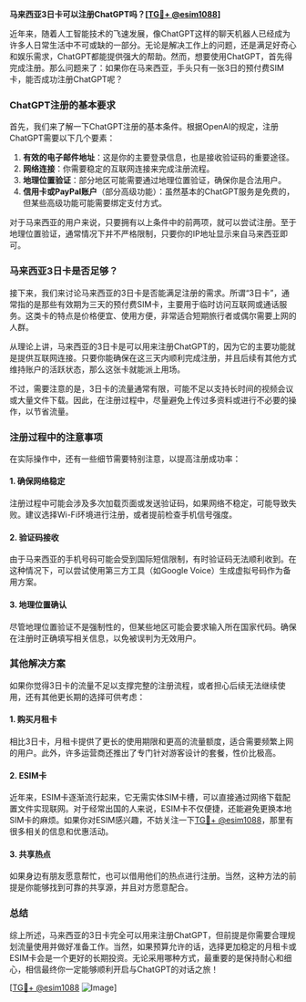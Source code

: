 **马来西亚3日卡可以注册ChatGPT吗？[[TG💪+ @esim1088](https://t.me/s/esim1088)]**

近年来，随着人工智能技术的飞速发展，像ChatGPT这样的聊天机器人已经成为许多人日常生活中不可或缺的一部分。无论是解决工作上的问题，还是满足好奇心和娱乐需求，ChatGPT都能提供强大的帮助。然而，想要使用ChatGPT，首先得完成注册。那么问题来了：如果你在马来西亚，手头只有一张3日的预付费SIM卡，能否成功注册ChatGPT呢？

### ChatGPT注册的基本要求

首先，我们来了解一下ChatGPT注册的基本条件。根据OpenAI的规定，注册ChatGPT需要以下几个要素：

1. **有效的电子邮件地址**：这是你的主要登录信息，也是接收验证码的重要途径。
2. **网络连接**：你需要稳定的互联网连接来完成注册流程。
3. **地理位置验证**：部分地区可能需要通过地理位置验证，确保你是合法用户。
4. **信用卡或PayPal账户**（部分高级功能）：虽然基本的ChatGPT服务是免费的，但某些高级功能可能需要绑定支付方式。

对于马来西亚的用户来说，只要拥有以上条件中的前两项，就可以尝试注册。至于地理位置验证，通常情况下并不严格限制，只要你的IP地址显示来自马来西亚即可。

### 马来西亚3日卡是否足够？

接下来，我们来讨论马来西亚的3日卡是否能满足注册的需求。所谓“3日卡”，通常指的是那些有效期为三天的预付费SIM卡，主要用于临时访问互联网或通话服务。这类卡的特点是价格便宜、使用方便，非常适合短期旅行者或偶尔需要上网的人群。

从理论上讲，马来西亚的3日卡是可以用来注册ChatGPT的，因为它的主要功能就是提供互联网连接。只要你能确保在这三天内顺利完成注册，并且后续有其他方式维持账户的活跃状态，那么这张卡就能派上用场。

不过，需要注意的是，3日卡的流量通常有限，可能不足以支持长时间的视频会议或大量文件下载。因此，在注册过程中，尽量避免上传过多资料或进行不必要的操作，以节省流量。

### 注册过程中的注意事项

在实际操作中，还有一些细节需要特别注意，以提高注册成功率：

#### 1. 确保网络稳定
注册过程中可能会涉及多次加载页面或发送验证码，如果网络不稳定，可能导致失败。建议选择Wi-Fi环境进行注册，或者提前检查手机信号强度。

#### 2. 验证码接收
由于马来西亚的手机号码可能会受到国际短信限制，有时验证码无法顺利收到。在这种情况下，可以尝试使用第三方工具（如Google Voice）生成虚拟号码作为备用方案。

#### 3. 地理位置确认
尽管地理位置验证不是强制性的，但某些地区可能会要求输入所在国家代码。确保在注册时正确填写相关信息，以免被误判为无效用户。

### 其他解决方案

如果你觉得3日卡的流量不足以支撑完整的注册流程，或者担心后续无法继续使用，还有其他更长期的选择可供考虑：

#### 1. 购买月租卡
相比3日卡，月租卡提供了更长的使用期限和更高的流量额度，适合需要频繁上网的用户。此外，许多运营商还推出了专门针对游客设计的套餐，性价比极高。

#### 2. ESIM卡
近年来，ESIM卡逐渐流行起来，它无需实体SIM卡槽，可以直接通过网络下载配置文件实现联网。对于经常出国的人来说，ESIM卡不仅便捷，还能避免更换本地SIM卡的麻烦。如果你对ESIM感兴趣，不妨关注一下[TG💪+ @esim1088](https://t.me/s/esim1088)，那里有很多相关的信息和优惠活动。

#### 3. 共享热点
如果身边有朋友愿意帮忙，也可以借用他们的热点进行注册。当然，这种方法的前提是你能够找到可靠的共享源，并且对方愿意配合。

### 总结

综上所述，马来西亚的3日卡完全可以用来注册ChatGPT，但前提是你需要合理规划流量使用并做好准备工作。当然，如果预算允许的话，选择更加稳定的月租卡或ESIM卡会是一个更好的长期投资。无论采用哪种方式，最重要的是保持耐心和细心，相信最终你一定能够顺利开启与ChatGPT的对话之旅！

[[TG💪+ @esim1088](https://t.me/s/esim1088) ![Image](https://i.postimg.cc/4NQfJmqS/Snipaste-2025-05-13-00-14-12.png)]